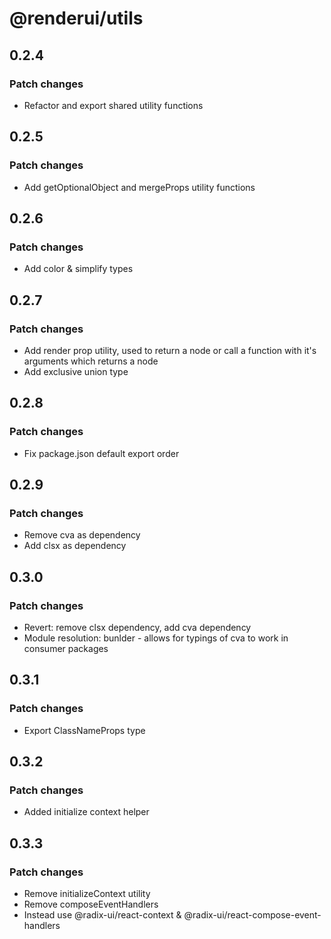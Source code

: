 # @renderui/utils

## 0.2.4

### Patch changes

- Refactor and export shared utility functions

## 0.2.5

### Patch changes

- Add getOptionalObject and mergeProps utility functions

## 0.2.6

### Patch changes

- Add color & simplify types

## 0.2.7

### Patch changes

- Add render prop utility, used to return a node or call a function with it's arguments which returns a node
- Add exclusive union type

## 0.2.8

### Patch changes

- Fix package.json default export order

## 0.2.9

### Patch changes

- Remove cva as dependency
- Add clsx as dependency

## 0.3.0

### Patch changes

- Revert: remove clsx dependency, add cva dependency
- Module resolution: bunlder - allows for typings of cva to work in consumer packages

## 0.3.1

### Patch changes

- Export ClassNameProps type

## 0.3.2

### Patch changes

- Added initialize context helper

## 0.3.3

### Patch changes

- Remove initializeContext utility
- Remove composeEventHandlers
- Instead use @radix-ui/react-context & @radix-ui/react-compose-event-handlers
